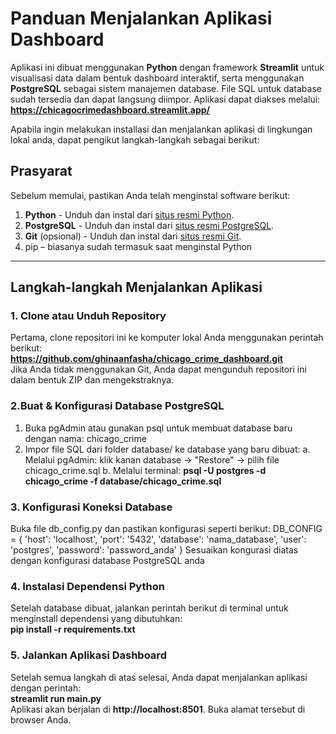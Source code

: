 # Panduan Menjalankan Aplikasi Dashboard

Aplikasi ini dibuat menggunakan **Python** dengan framework **Streamlit** untuk visualisasi data dalam bentuk dashboard interaktif, serta menggunakan **PostgreSQL** sebagai sistem manajemen database. File SQL untuk database sudah tersedia dan dapat langsung diimpor.
Aplikasi dapat diakses melalui: 
**https://chicagocrimedashboard.streamlit.app/**

Apabila ingin melakukan installasi dan menjalankan aplikasi di lingkungan lokal anda, dapat pengikut langkah-langkah sebagai berikut:

## Prasyarat

Sebelum memulai, pastikan Anda telah menginstal software berikut:

1. **Python** - Unduh dan instal dari [situs resmi Python](https://www.python.org/).
2. **PostgreSQL** - Unduh dan instal dari [situs resmi PostgreSQL](https://www.postgresql.org/).
3. **Git** (opsional) - Unduh dan instal dari [situs resmi Git](https://git-scm.com/).
4. pip – biasanya sudah termasuk saat menginstal Python

---

## Langkah-langkah Menjalankan Aplikasi

### 1. Clone atau Unduh Repository

Pertama, clone repositori ini ke komputer lokal Anda menggunakan perintah berikut:  
**https://github.com/ghinaanfasha/chicago_crime_dashboard.git**    
Jika Anda tidak menggunakan Git, Anda dapat mengunduh repositori ini dalam bentuk ZIP dan mengekstraknya.

### 2.Buat & Konfigurasi Database PostgreSQL

1. Buka pgAdmin atau gunakan psql untuk membuat database baru dengan nama:
chicago_crime
2. Impor file SQL dari folder database/ ke database yang baru dibuat:
  a. Melalui pgAdmin: klik kanan database → "Restore" → pilih file chicago_crime.sql
	b. Melalui terminal:
      **psql -U postgres -d chicago_crime -f database/chicago_crime.sql**
		

### 3. Konfigurasi Koneksi Database
Buka file db_config.py dan pastikan konfigurasi seperti berikut:
DB_CONFIG = {
    'host': 'localhost',
    'port': '5432',
    'database': 'nama_database',
    'user': 'postgres',
    'password': 'password_anda'
}
Sesuaikan kongurasi diatas dengan konfigurasi database PostgreSQL anda

### 4. Instalasi Dependensi Python

Setelah database dibuat, jalankan perintah berikut di terminal untuk menginstall dependensi yang dibutuhkan:  
**pip install -r requirements.txt**

### 5. Jalankan Aplikasi Dashboard

Setelah semua langkah di atas selesai, Anda dapat menjalankan aplikasi dengan perintah:  
**streamlit run main.py**  
Aplikasi akan berjalan di **http://localhost:8501**. Buka alamat tersebut di browser Anda.
